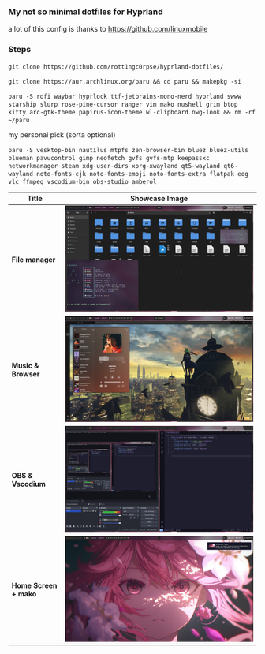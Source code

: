 ### My not so minimal dotfiles for Hyprland

a lot of this config is thanks to 
https://github.com/linuxmobile

### Steps

```
git clone https://github.com/rott1ngc0rpse/hyprland-dotfiles/
```

```
git clone https://aur.archlinux.org/paru && cd paru && makepkg -si
```

```
paru -S rofi waybar hyprlock ttf-jetbrains-mono-nerd hyprland swww starship slurp rose-pine-cursor ranger vim mako nushell grim btop kitty arc-gtk-theme papirus-icon-theme wl-clipboard nwg-look && rm -rf ~/paru
```

my personal pick (sorta optional)
```
paru -S vesktop-bin nautilus mtpfs zen-browser-bin bluez bluez-utils blueman pavucontrol gimp neofetch gvfs gvfs-mtp keepassxc networkmanager steam xdg-user-dirs xorg-xwayland qt5-wayland qt6-wayland noto-fonts-cjk noto-fonts-emoji noto-fonts-extra flatpak eog vlc ffmpeg vscodium-bin obs-studio amberol
```

| Title                  | Showcase Image                    |
|------------------------|-----------------------------------|
| **File manager**       | ![Image 1](Screenshots/one.png)   |
| **Music & Browser**    | ![Image 2](Screenshots/two.png)   |
| **OBS & Vscodium**     | ![Image 3](Screenshots/three.png) |
| **Home Screen + mako** | ![Image 4](Screenshots/four.png)  |



